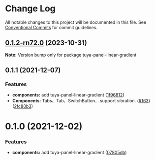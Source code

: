 # Change Log

All notable changes to this project will be documented in this file.
See [Conventional Commits](https://conventionalcommits.org) for commit guidelines.

## [0.1.2-rn72.0](https://github.com/tuya/tuya-panel-kit/compare/tuya-panel-linear-gradient@0.1.1...tuya-panel-linear-gradient@0.1.2-rn72.0) (2023-10-31)

**Note:** Version bump only for package tuya-panel-linear-gradient





## 0.1.1 (2021-12-07)


### Features

* **components:** add tuya-panel-linear-gradient ([1f96812](https://github.com/tuya/tuya-panel-kit/commit/1f968129a134eeac9fda412bffccf32943f73aa3))
* **Components:** Tabs、Tab、SwitchButton... support vibration. ([#163](https://github.com/tuya/tuya-panel-kit/issues/163)) ([2fc80b3](https://github.com/tuya/tuya-panel-kit/commit/2fc80b3924890e9f5076475472ac5d5b41f17f33))





# 0.1.0 (2021-12-02)


### Features

* **components:** add tuya-panel-linear-gradient ([07805db](https://github.com/tuya/tuya-panel-kit/commit/07805db2e1482d3786584345e82633a9cb190575))
